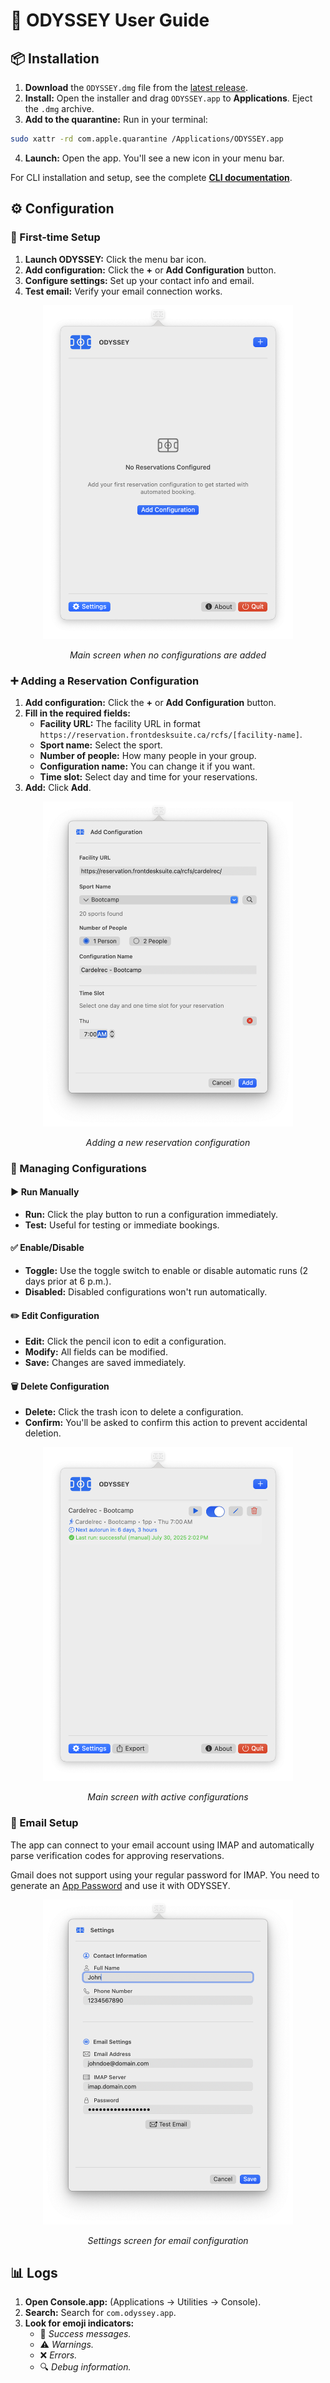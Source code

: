 # 👤 ODYSSEY User Guide

## 📦 Installation

1. **Download** the `ODYSSEY.dmg` file from the [latest release](https://github.com/Amet13/ODYSSEY/releases/latest/).
2. **Install:** Open the installer and drag `ODYSSEY.app` to **Applications**. Eject the `.dmg` archive.
3. **Add to the quarantine:** Run in your terminal:

```bash
sudo xattr -rd com.apple.quarantine /Applications/ODYSSEY.app
```

4. **Launch:** Open the app. You'll see a new icon in your menu bar.

For CLI installation and setup, see the complete **[CLI documentation](CLI.md)**.

## ⚙️ Configuration

### 🎯 First-time Setup

1. **Launch ODYSSEY:** Click the menu bar icon.
2. **Add configuration:** Click the **+** or **Add Configuration** button.
3. **Configure settings:** Set up your contact info and email.
4. **Test email:** Verify your email connection works.

<div align="center">
  <img src="Images/main-screen-empty.png" width="400" alt="Main screen with no configurations">
  <p><em>Main screen when no configurations are added</em></p>
</div>

### ➕ Adding a Reservation Configuration

1. **Add configuration:** Click the **+** or **Add Configuration** button.
2. **Fill in the required fields:**
   - **Facility URL:** The facility URL in format `https://reservation.frontdesksuite.ca/rcfs/[facility-name]`.
   - **Sport name:** Select the sport.
   - **Number of people:** How many people in your group.
   - **Configuration name:** You can change it if you want.
   - **Time slot:** Select day and time for your reservations.
3. **Add:** Click **Add**.

<div align="center">
  <img src="Images/add-configuration-screen.png" width="400" alt="Add configuration screen">
  <p><em>Adding a new reservation configuration</em></p>
</div>

### 🔧 Managing Configurations

#### ▶️ Run Manually

- **Run:** Click the play button to run a configuration immediately.
- **Test:** Useful for testing or immediate bookings.

#### ✅ Enable/Disable

- **Toggle:** Use the toggle switch to enable or disable automatic runs (2 days prior at 6 p.m.).
- **Disabled:** Disabled configurations won't run automatically.

#### ✏️ Edit Configuration

- **Edit:** Click the pencil icon to edit a configuration.
- **Modify:** All fields can be modified.
- **Save:** Changes are saved immediately.

#### 🗑️ Delete Configuration

- **Delete:** Click the trash icon to delete a configuration.
- **Confirm:** You'll be asked to confirm this action to prevent accidental deletion.

<div align="center">
  <img src="Images/main-screen-with-configs.png" width="400" alt="Main screen with configurations">
  <p><em>Main screen with active configurations</em></p>
</div>

### 📧 Email Setup

The app can connect to your email account using IMAP and automatically parse verification codes for approving reservations.

Gmail does not support using your regular password for IMAP. You need to generate an [App Password](https://support.google.com/mail/answer/185833?hl=en) and use it with ODYSSEY.

<div align="center">
  <img src="Images/settings-screen.png" width="400" alt="Settings screen">
  <p><em>Settings screen for email configuration</em></p>
</div>

## 📊 Logs

1. **Open Console.app:** (Applications → Utilities → Console).
2. **Search:** Search for `com.odyssey.app`.
3. **Look for emoji indicators:**
   - 🚀 _Success messages._
   - ⚠️ _Warnings._
   - ❌ _Errors._
   - 🔍 _Debug information._
